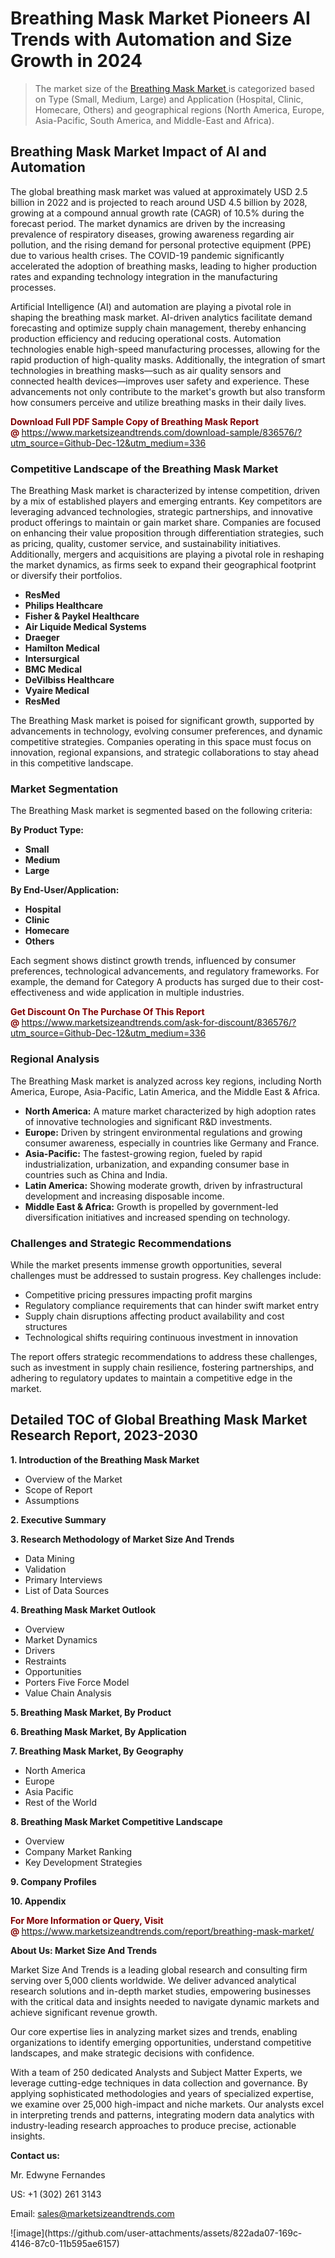 <H1>Breathing Mask Market Pioneers AI Trends with Automation and Size Growth in 2024</H1><blockquote><p>The market size of the <a href="https://www.marketsizeandtrends.com/download-sample/836576/?utm_source=Github-Dec-12&amp;utm_medium=336" target="_blank">Breathing Mask Market </a>is categorized based on Type (Small, Medium, Large) and Application (Hospital, Clinic, Homecare, Others) and geographical regions (North America, Europe, Asia-Pacific, South America, and Middle-East and Africa).</p></blockquote><p><h2>Breathing Mask Market Impact of AI and Automation</h2><p>The global breathing mask market was valued at approximately USD 2.5 billion in 2022 and is projected to reach around USD 4.5 billion by 2028, growing at a compound annual growth rate (CAGR) of 10.5% during the forecast period. The market dynamics are driven by the increasing prevalence of respiratory diseases, growing awareness regarding air pollution, and the rising demand for personal protective equipment (PPE) due to various health crises. The COVID-19 pandemic significantly accelerated the adoption of breathing masks, leading to higher production rates and expanding technology integration in the manufacturing processes.</p><p>Artificial Intelligence (AI) and automation are playing a pivotal role in shaping the breathing mask market. AI-driven analytics facilitate demand forecasting and optimize supply chain management, thereby enhancing production efficiency and reducing operational costs. Automation technologies enable high-speed manufacturing processes, allowing for the rapid production of high-quality masks. Additionally, the integration of smart technologies in breathing masks—such as air quality sensors and connected health devices—improves user safety and experience. These advancements not only contribute to the market's growth but also transform how consumers perceive and utilize breathing masks in their daily lives.</p></p><p><strong><span style="color: #800000;">Download Full PDF Sample Copy of Breathing Mask Report @</span>&nbsp;</strong><a href="https://www.marketsizeandtrends.com/download-sample/836576/?utm_source=Github-Dec-12&amp;utm_medium=336">https://www.marketsizeandtrends.com/download-sample/836576/?utm_source=Github-Dec-12&amp;utm_medium=336</a></p><h3>Competitive Landscape of the Breathing Mask Market</h3><p>The Breathing Mask market is characterized by intense competition, driven by a mix of established players and emerging entrants. Key competitors are leveraging advanced technologies, strategic partnerships, and innovative product offerings to maintain or gain market share. Companies are focused on enhancing their value proposition through differentiation strategies, such as pricing, quality, customer service, and sustainability initiatives. Additionally, mergers and acquisitions are playing a pivotal role in reshaping the market dynamics, as firms seek to expand their geographical footprint or diversify their portfolios.</p><p><strong><p><ul><li>ResMed </li><li> Philips Healthcare </li><li> Fisher & Paykel Healthcare </li><li> Air Liquide Medical Systems </li><li> Draeger </li><li> Hamilton Medical </li><li> Intersurgical </li><li> BMC Medical </li><li> DeVilbiss Healthcare </li><li> Vyaire Medical </li><li> ResMed</p></li></ul></p></strong></p><p>The Breathing Mask market is poised for significant growth, supported by advancements in technology, evolving consumer preferences, and dynamic competitive strategies. Companies operating in this space must focus on innovation, regional expansions, and strategic collaborations to stay ahead in this competitive landscape.</p><h3>Market Segmentation</h3><p>The Breathing Mask market is segmented based on the following criteria:</p><p><strong>By Product Type:</strong></p><p><strong><p><ul><li>Small </li><li> Medium </li><li> Large</p></li></ul></p></strong></p><p><strong>By End-User/Application:</strong></p><p><strong><p><ul><li>Hospital </li><li> Clinic </li><li> Homecare </li><li> Others</p></li></ul></p></strong></p><p>Each segment shows distinct growth trends, influenced by consumer preferences, technological advancements, and regulatory frameworks. For example, the demand for Category A products has surged due to their cost-effectiveness and wide application in multiple industries.</p><p><strong><span style="color: #800000;">Get Discount On The Purchase Of This Report @&nbsp;</span></strong><a href="https://www.marketsizeandtrends.com/ask-for-discount/836576/?utm_source=Github-Dec-12&amp;utm_medium=336">https://www.marketsizeandtrends.com/ask-for-discount/836576/?utm_source=Github-Dec-12&amp;utm_medium=336</a></p><h3>Regional Analysis</h3><p>The Breathing Mask market is analyzed across key regions, including North America, Europe, Asia-Pacific, Latin America, and the Middle East &amp; Africa.</p><ul><li><strong>North America:</strong> A mature market characterized by high adoption rates of innovative technologies and significant R&amp;D investments.</li><li><strong>Europe:</strong> Driven by stringent environmental regulations and growing consumer awareness, especially in countries like Germany and France.</li><li><strong>Asia-Pacific:</strong> The fastest-growing region, fueled by rapid industrialization, urbanization, and expanding consumer base in countries such as China and India.</li><li><strong>Latin America:</strong> Showing moderate growth, driven by infrastructural development and increasing disposable income.</li><li><strong>Middle East &amp; Africa:</strong> Growth is propelled by government-led diversification initiatives and increased spending on technology.</li></ul><h3>Challenges and Strategic Recommendations</h3><p>While the market presents immense growth opportunities, several challenges must be addressed to sustain progress. Key challenges include:</p><ul><li>Competitive pricing pressures impacting profit margins</li><li>Regulatory compliance requirements that can hinder swift market entry</li><li>Supply chain disruptions affecting product availability and cost structures</li><li>Technological shifts requiring continuous investment in innovation</li></ul><p>The report offers strategic recommendations to address these challenges, such as investment in supply chain resilience, fostering partnerships, and adhering to regulatory updates to maintain a competitive edge in the market.</p><h2>Detailed TOC of Global Breathing Mask Market Research Report, 2023-2030</h2><p><strong>1. Introduction of the Breathing Mask Market</strong></p><ul><li>Overview of the Market</li><li>Scope of Report</li><li>Assumptions&nbsp;</li></ul><p><strong>2. Executive Summary</strong></p><p><strong>3. Research Methodology of <strong>Market Size And Trends</strong></strong></p><ul><li>Data Mining</li><li>Validation</li><li>Primary Interviews</li><li>List of Data Sources&nbsp;</li></ul><p><strong>4. Breathing Mask Market Outlook</strong></p><ul><li>Overview</li><li>Market Dynamics</li><li>Drivers</li><li>Restraints</li><li>Opportunities</li><li>Porters Five Force Model</li><li>Value Chain Analysis&nbsp;</li></ul><p><strong>5. Breathing Mask Market, By Product</strong></p><p><strong>6. Breathing Mask Market, By Application</strong></p><p><strong>7. Breathing Mask Market, By Geography</strong></p><ul><li>North America</li><li>Europe</li><li>Asia Pacific</li><li>Rest of the World&nbsp;</li></ul><p><strong>8. Breathing Mask Market Competitive Landscape</strong></p><ul><li>Overview</li><li>Company Market Ranking</li><li>Key Development Strategies&nbsp;</li></ul><p><strong>9. Company Profiles</strong></p><p><strong>10. Appendix</strong></p><p><strong><span style="color: #800000;">For More Information or Query, Visit @&nbsp;</span></strong><a href="https://www.marketsizeandtrends.com/report/breathing-mask-market/">https://www.marketsizeandtrends.com/report/breathing-mask-market/</a></p><p></p><p><strong>About Us:&nbsp;Market Size And Trends</strong></p><p>Market Size And Trends&nbsp;is a leading global research and consulting firm serving over 5,000 clients worldwide. We deliver advanced analytical research solutions and in-depth market studies, empowering businesses with the critical data and insights needed to navigate dynamic markets and achieve significant revenue growth.</p><p>Our core expertise lies in analyzing market sizes and trends, enabling organizations to identify emerging opportunities, understand competitive landscapes, and make strategic decisions with confidence.</p><p>With a team of 250 dedicated Analysts and Subject Matter Experts, we leverage cutting-edge techniques in data collection and governance. By applying sophisticated methodologies and years of specialized expertise, we examine over 25,000 high-impact and niche markets. Our analysts excel in interpreting trends and patterns, integrating modern data analytics with industry-leading research approaches to produce precise, actionable insights.</p><p><strong>Contact us:</strong></p><p>Mr. Edwyne Fernandes</p><p>US: +1 (302) 261 3143</p><p>Email: <a href="mailto:sales@marketsizeandtrends.com">sales@marketsizeandtrends.com</a>&nbsp;</p>
![image](https://github.com/user-attachments/assets/822ada07-169c-4146-87c0-11b595ae6157)
